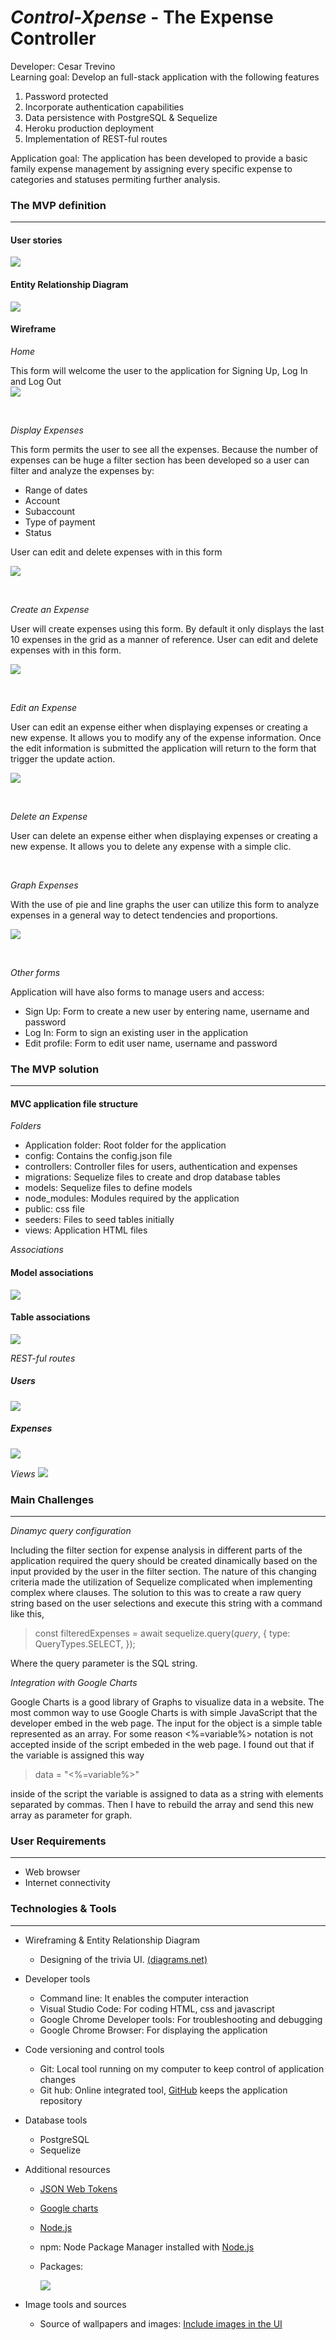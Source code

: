 # _Control-Xpense_ - The Expense Controller

Developer: Cesar Trevino  
Learning goal: Develop an full-stack application with the following features

1. Password protected
1. Incorporate authentication capabilities
1. Data persistence with PostgreSQL & Sequelize
1. Heroku production deployment
1. Implementation of REST-ful routes

Application goal: The application has been developed to provide a basic family expense management by assigning every specific expense to categories and statuses permiting further analysis.

### The MVP definition

---

#### User stories

![](documentation/UserStories.png)

#### Entity Relationship Diagram

![](documentation/screenshot_ERD.png)

#### Wireframe

_Home_

This form will welcome the user to the application for Signing Up, Log In and Log Out
<br>
![](documentation/screenshot_home.png)

<br>

_Display Expenses_

This form permits the user to see all the expenses. Because the number of expenses can be huge a filter section has been developed so a user can filter and analyze the expenses by:

- Range of dates
- Account
- Subaccount
- Type of payment
- Status

User can edit and delete expenses with in this form

![](documentation/screenshot_display.png)

<br>

_Create an Expense_

User will create expenses using this form. By default it only displays the last 10 expenses in the grid as a manner of reference. User can edit and delete expenses with in this form.

![](documentation/screenshot_new.png)

<br>

_Edit an Expense_

User can edit an expense either when displaying expenses or creating a new expense. It allows you to modify any of the expense information. Once the edit information is submitted the application will return to the form that trigger the update action.

![](documentation/screenshot_edit.png)

<br>

_Delete an Expense_

User can delete an expense either when displaying expenses or creating a new expense. It allows you to delete any expense with a simple clic.

<br>

_Graph Expenses_

With the use of pie and line graphs the user can utilize this form to analyze expenses in a general way to detect tendencies and proportions.

![](documentation/screenshot_graph.png)

<br>

_Other forms_

Application will have also forms to manage users and access:

- Sign Up: Form to create a new user by entering name, username and password
- Log In: Form to sign an existing user in the application
- Edit profile: Form to edit user name, username and password

### The MVP solution

---

#### MVC application file structure

_Folders_

- Application folder: Root folder for the application
- config: Contains the config.json file
- controllers: Controller files for users, authentication and expenses
- migrations: Sequelize files to create and drop database tables
- models: Sequelize files to define models
- node_modules: Modules required by the application
- public: css file
- seeders: Files to seed tables initially
- views: Application HTML files

_Associations_

#### Model associations

![](documentation/screenshot_model_asoc.png)

#### Table associations

![](documentation/screenshot_table_asoc.png)

_REST-ful routes_

##### Users

![](documentation/screenshot_user_REST.png)

##### Expenses

![](documentation/screenshot_expense_REST.png)

_Views_
![](documentation/screenshot_views.png)

### Main Challenges

---

_Dinamyc query configuration_

Including the filter section for expense analysis in different parts of the application required the query should be created dinamically based on the input provided by the user in the filter section. The nature of this changing criteria made the utilization of Sequelize complicated when implementing complex where clauses. The solution to this was to create a raw query string based on the user selections and execute this string with a command like this,

> const filteredExpenses = await sequelize.query(_*query*_, {
> type: QueryTypes.SELECT,
> });

Where the query parameter is the SQL string.

_Integration with Google Charts_

Google Charts is a good library of Graphs to visualize data in a website. The most common way to use Google Charts is with simple JavaScript that the developer embed in the web page. The input for the object is a simple table represented as an array. For some reason <%=variable%> notation is not accepted inside of the script embeded in the web page. I found out that if the variable is assigned this way

> data = "<%=variable%>"

inside of the script the variable is assigned to data as a string with elements separated by commas. Then I have to rebuild the array and send this new array as parameter for graph.

### User Requirements

---

- Web browser
- Internet connectivity

### Technologies & Tools

---

- Wireframing & Entity Relationship Diagram
  - Designing of the trivia UI. [(diagrams.net)](https://app.diagrams.net)
- Developer tools
  - Command line: It enables the computer interaction
  - Visual Studio Code: For coding HTML, css and javascript
  - Google Chrome Developer tools: For troubleshooting and debugging
  - Google Chrome Browser: For displaying the application
- Code versioning and control tools
  - Git: Local tool running on my computer to keep control of application changes
  - Git hub: Online integrated tool, [GitHub](https://www.github.com) keeps the application repository
- Database tools
  - PostgreSQL
  - Sequelize
- Additional resources

  - [JSON Web Tokens](https://jwt.io/)
  - [Google charts](https://developers.google.com/chart)
  - [Node.js](https://nodejs.org/en/about/)
  - npm: Node Package Manager installed with [Node.js](https://nodejs.org/en/about/)
  - Packages:

    ![](documentation/package_dependencies.png)

- Image tools and sources
  - Source of wallpapers and images: [Include images in the UI](http://getwallpapers.com)
